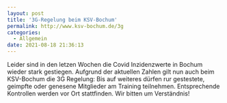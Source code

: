 ```yaml
---
layout: post
title: '3G-Regelung beim KSV-Bochum'
permalink: http://www.ksv-bochum.de/3g
categories:
  - Allgemein
date: 2021-08-18 21:36:13
---
```


Leider sind in den letzen Wochen die Covid Inzidenzwerte in Bochum wieder
stark gestiegen. Aufgrund der aktuellen Zahlen gilt nun auch beim KSV-Bochum
die 3G Regelung: Bis auf weiteres dürfen rur gestestete, geimpfte oder genesene
Mitglieder am Training teilnehmen. Entsprechende Kontrollen werden vor Ort
stattfinden. Wir bitten um Verständnis!
